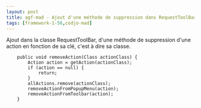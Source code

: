 ```yaml
---
layout: post
title: agf-mad - Ajout d'une méthode de suppression dans RequestToolBar
tags: [framework-1-56,codjo-mad]
---
```

Ajout dans la classe RequestToolBar, d'une méthode de suppression d'une action en fonction de sa clé, c'est à dire sa classe.

```
    public void removeAction(Class actionClass) {
        Action action = getAction(actionClass);
        if (action == null) {
            return;
        }
        allActions.remove(actionClass);
        removeActionFromPopupMenu(action);
        removeActionFromToolbar(action);
    }

```